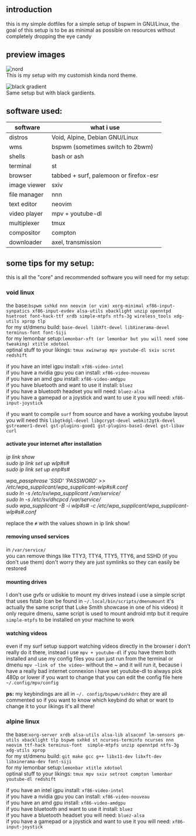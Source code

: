 ## introduction
this is my simple dotfiles for a simple setup of bspwm in GNU/Linux, the goal of this setup is to be as minimal as possible on resources without completely dropping the eye candy<br />

## preview images
![nord](https://i.imgur.com/e9VaQyL.png)<br />
This is my setup with my customish kinda nord theme.<br />

![black gradient](https://i.imgur.com/yq6t4cy.png)<br />
Same setup but with black gardients.<br />

## software used:
| software  | what i use |
| ------------- | ------------- |
| distros  | Void, Alpine, Debian GNU/Linux |
| wms  | bspwm (sometimes switch to 2bwm) |
| shells  | bash or ash |
| terminal  | st |
| browser  | tabbed + surf, palemoon or firefox-esr |
| image viewer  | sxiv |
| file manager  | nnn |
| text editor  | neovim |
| video player  | mpv + youtube-dl |
| multiplexer  | tmux |
| compositor  | compton |
| downloader | axel, transmission |

## some tips for my setup:
this is all the "core" and recommended software you will need for my setup:<br />

### void linux
the base:`bspwm sxhkd nnn neovim (or vim) xorg-minimal xf86-input-synpatics xf86-input-evdev alsa-utils xbacklight unzip openntpd hsetroot font-hack-ttf xrdb simple-mtpfs ntfs-3g wireless_tools xdg-utils xprop tlp`<br />
for my st/dmenu build: `base-devel libXft-devel libXinerama-devel terminus-font font-Siji`<br />
for my lemonbar setup:`lemonbar-xft (or lemonbar but you will need some tweaking) xtitle xdotool`<br />
optinal stuff to your likings: `tmux xwinwrap mpv youtube-dl sxiv scrot redshift`<br />

if you have an intel igpu install: `xf86-video-intel`<br />
if you have a nvidia gpu you can install: `xf86-video-nouveau`<br />
if you have an amd gpu install: `xf86-video-amdgpu`<br />
if you have bluetooth and want to use it install: `bluez`<br />
if you have a bluetooth headset you will need: `bluez-alsa`<br />
if you have a gamepad or a joystick and want to use it you will need: `xf86-input-joystick`<br />

if you want to compile `surf` from source and have a working youtube layout you will need this `libgtkdgl-devel libgcrypt-devel webkit2gtk-devel gstreamer1-devel gst-plugins-good1 gst-plugins-base1-devel gst-libav curl`<br />

#### activate your internet after installation
*ip link show <br />
sudo ip link set up wlp#s# <br />
sudo ip link set up enp#s# <br />*

*wpa_passphrase 'SSID' 'PASSWORD' >> /etc/wpa_supplicant/wpa_supplicant-wlp#s#.conf <br />
sudo ln -s /etc/sv/wpa_supplicant /var/service/ <br />
sudo ln -s /etc/sv/dhcpcd /var/service/ <br />
sudo wpa_supplicant -B -i wlp#s# -c /etc/wpa_supplicant/wpa_supplicant-wlp#s#.conf <br />*

replace the `#` with the values shown in ip link show!

#### removing unsed services
in `/var/service/`<br />
you can remove things like TTY3, TTY4, TTY5, TTY6, and SSHD (if you don't use them) don't worry they are just symlinks so they can easily be restored<br />

#### mounting drives
I don't use gvfs or udiskie to mount my drives instead i use a simple script that uses fstab (can be found in `~/.local/bin/scripts/dmenumount` it's actually the same script that Luke Smith showcase in one of his videos) it only require dmenu, same script is used to mount android mtp but it require `simple-mtpfs` to be installed on your machine to work<br />

#### watching videos
even if my surf setup support watching videos directly in the browser i don't really do it there, instead i use `mpv + youtube-dl` if you have them both installed and use my config files you can just run from the terminal or dmenu `mpv ~link of the video~` without the ~ and it will run it, because i have a really bad internet connexion i have set youtube-dl to always pick 480p or lower if you want to change that you can edit the config file here `~/.config/mpv/config`

**ps:** my keybindings are all in `~/. config/bspwm/sxhkdrc` they are all commented so if you want to know which keybind do what or want to change it to your likings it's all there!<br />

### alpine linux
the base:`xorg-server xrdb alsa-utils alsa-lib alsaconf lm-sensors pm-utils xbacklight tlp bspwm sxhkd st ncurses-terminfo ncurses nnn neovim ttf-hack terminus-font  simple-mtpfs unzip openntpd ntfs-3g xdg-utils xprop`<br />
for my st/dmenu build: `git make gcc g++ libx11-dev libxft-dev libxinerama-dev font-siji`<br />
for my lemonbar setup:`lemonbar xtitle xdotool`<br />
optinal stuff to your likings: `tmux mpv sxiv setroot compton lemonbar youtube-dl redshift`<br />

if you have an intel igpu install: `xf86-video-intel`<br />
if you have a nvidia gpu you can install: `xf86-video-nouveau`<br />
if you have an amd gpu install: `xf86-video-amdgpu`<br />
if you have bluetooth and want to use it install: `bluez`<br />
if you have a bluetooth headset you will need: `bluez-alsa`<br />
if you have a gamepad or a joystick and want to use it you will need: `xf86-input-joystick`<br />
